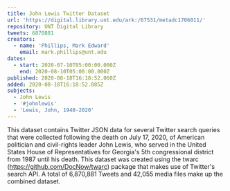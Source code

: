 ```yaml
---
title: John Lewis Twitter Dataset
url: 'https://digital.library.unt.edu/ark:/67531/metadc1706011/'
repository: UNT Digital Library
tweets: 6870881
creators:
  - name: 'Phillips, Mark Edward'
    email: mark.phillips@unt.edu
dates:
  - start: 2020-07-10T05:00:00.000Z
    end: 2020-08-10T05:00:00.000Z
published: 2020-08-18T16:18:52.060Z
added: 2020-08-18T16:18:52.085Z
subjects:
  - John Lewis
  - '#johnlewis'
  - 'Lewis, John, 1940-2020'
---
```

This dataset contains Twitter JSON data for several Twitter search queries that were collected following the death on July 17, 2020, of American politician and civil-rights leader John Lewis, who served in the United States House of Representatives for Georgia's 5th congressional district from 1987 until his death. This dataset was created using the twarc (<https://github.com/DocNow/twarc>) package that makes use of Twitter's search API. A total of 6,870,881 Tweets and 42,055 media files make up the combined dataset.